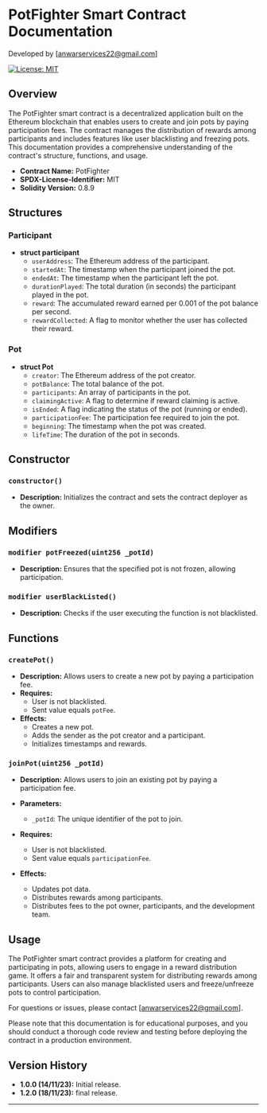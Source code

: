 # PotFighter Smart Contract Documentation

Developed by [anwarservices22@gmail.com]

[![License: MIT](https://img.shields.io/badge/License-MIT-yellow.svg)](https://opensource.org/licenses/MIT)

## Overview

The PotFighter smart contract is a decentralized application built on the Ethereum blockchain that enables users to create and join pots by paying participation fees. The contract manages the distribution of rewards among participants and includes features like user blacklisting and freezing pots. This documentation provides a comprehensive understanding of the contract's structure, functions, and usage.

- **Contract Name:** PotFighter
- **SPDX-License-Identifier:** MIT
- **Solidity Version:** 0.8.9

## Structures

### Participant

- **struct participant**
  - `userAddress`: The Ethereum address of the participant.
  - `startedAt`: The timestamp when the participant joined the pot.
  - `endedAt`: The timestamp when the participant left the pot.
  - `durationPlayed`: The total duration (in seconds) the participant played in the pot.
  - `reward`: The accumulated reward earned per 0.001 of the pot balance per second.
  - `rewardCollected`: A flag to monitor whether the user has collected their reward.

### Pot

- **struct Pot**
  - `creator`: The Ethereum address of the pot creator.
  - `potBalance`: The total balance of the pot.
  - `participants`: An array of participants in the pot.
  - `claimingActive`: A flag to determine if reward claiming is active.
  - `isEnded`: A flag indicating the status of the pot (running or ended).
  - `participationFee`: The participation fee required to join the pot.
  - `beginning`: The timestamp when the pot was created.
  - `lifeTime`: The duration of the pot in seconds.

## Constructor

### `constructor()`

- **Description:** Initializes the contract and sets the contract deployer as the owner.

## Modifiers

### `modifier potFreezed(uint256 _potId)`

- **Description:** Ensures that the specified pot is not frozen, allowing participation.

### `modifier userBlackListed()`

- **Description:** Checks if the user executing the function is not blacklisted.

## Functions

### `createPot()`

- **Description:** Allows users to create a new pot by paying a participation fee.
- **Requires:**
  - User is not blacklisted.
  - Sent value equals `potFee`.
- **Effects:**
  - Creates a new pot.
  - Adds the sender as the pot creator and a participant.
  - Initializes timestamps and rewards.

### `joinPot(uint256 _potId)`

- **Description:** Allows users to join an existing pot by paying a participation fee.

- **Parameters:**
  - `_potId`: The unique identifier of the pot to join.
- **Requires:**
  - User is not blacklisted.
  - Sent value equals `participationFee`.
- **Effects:**
  - Updates pot data.
  - Distributes rewards among participants.
  - Distributes fees to the pot owner, participants, and the development team.

<!-- Continue this Markdown structure for other functions -->

## Usage

The PotFighter smart contract provides a platform for creating and participating in pots, allowing users to engage in a reward distribution game. It offers a fair and transparent system for distributing rewards among participants. Users can also manage blacklisted users and freeze/unfreeze pots to control participation.

For questions or issues, please contact [anwarservices22@gmail.com].

Please note that this documentation is for educational purposes, and you should conduct a thorough code review and testing before deploying the contract in a production environment.

## Version History

- **1.0.0 (14/11/23):** Initial release.
- **1.2.0 (18/11/23):** final release.

---

